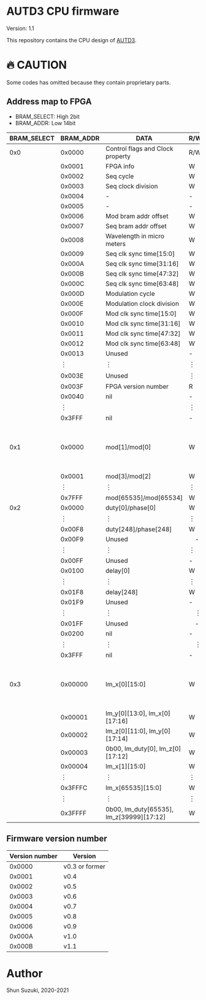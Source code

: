 # AUTD3 CPU firmware

Version: 1.1

This repository contains the CPU design of [AUTD3](https://hapislab.org/airborne-ultrasound-tactile-display?lang=en).

# :fire: CAUTION

Some codes has omitted because they contain proprietary parts.

## Address map to FPGA

* BRAM_SELECT: High 2bit
* BRAM_ADDR: Low 14bit

| BRAM_SELECT | BRAM_ADDR | DATA                             | R/W | Note                                                       |
|-------------|-----------|----------------------------------|-----|------------------------------------------------------------|
| 0x0         | 0x0000    | Control flags and Clock property | R/W | 　                                                         |
| 　          | 0x0001    | FPGA info                         | W   | 　                                                         |
| 　          | 0x0002    | Seq cycle                         | W   | 　                                                         |
| 　          | 0x0003    | Seq clock division                | W   | 　                                                         |
| 　          | 0x0004    | -                                 | -   | 　                                                         |
| 　          | 0x0005    | -                                 | -   | 　                                                         |
| 　          | 0x0006    | Mod bram addr offset              | W  | 　                                                         |
| 　          | 0x0007    | Seq bram addr offset              | W  | 　                                                         |
| 　          | 0x0008    | Wavelength in micro meters        | W  | 　                                                         |
| 　          | 0x0009    | Seq clk sync time[15:0]           | W  | 　                                                         |
| 　          | 0x000A    | Seq clk sync time[31:16]          | W  | 　                                                         |
| 　          | 0x000B    | Seq clk sync time[47:32]          | W  | 　                                                         |
| 　          | 0x000C    | Seq clk sync time[63:48]          | W  | 　                                                         |
| 　          | 0x000D    | Modulation cycle                  | W  | 　                                                         |
| 　          | 0x000E    | Modulation clock division         | W  | 　                                                         |
| 　          | 0x000F    | Mod clk sync time[15:0]           | W  | 　                                                         |
| 　          | 0x0010    | Mod clk sync time[31:16]          | W  | 　                                                         |
| 　          | 0x0011    | Mod clk sync time[47:32]          | W  | 　                                                         |
| 　          | 0x0012    | Mod clk sync time[63:48]          | W  | 　                                                         |
| 　          | 0x0013    | Unused                           | -  | 　                                                         |
| 　          | ︙        | ︙                               | ︙ | 　                                                         |
| 　          | 0x003E    | Unused                           | ︙  | 　                                                         |
| 　          | 0x003F    | FPGA version number              | R   | 　                                                         |
| 　          | 0x0040    | nil                              | -  | 　                                                         |
| 　          | ︙        | 　                               | ︙　  | 　                                                         |
| 　          | 0x3FFF    | nil                              | -　  | 　                                                         |
| 0x1         | 0x0000    | mod[1]/mod[0]                    | W   | Below, the write address in the FPGA will be BRAM_ADDR+(Mod bram addr offset)*0x4000　                                                         |
| 　          | 0x0001    | mod[3]/mod[2]                    | W   | 　                                                         |
| 　          | ︙        | ︙                               | ︙  | 　                                                         |
| 　          | 0x7FFF    | mod[65535]/mod[65534]              | W   | 　                                                         |
| 0x2         | 0x0000    | duty[0]/phase[0]                  | W   | 　                                                         |
| 　          | ︙        | ︙                               | ︙  | 　                                                         |
| 　          | 0x00F8    | duty[248]/phase[248]              | W   | 　                                                         |
| 　          | 0x00F9    | Unused                           | 　-  | 　                                                         |
| 　          | ︙        | ︙                               | ︙　  | 　                                                         |
| 　          | 0x00FF    | Unused                         | -　  | 　                                                         |
|             | 0x0100    | delay[0]                  | W   | 　                                                         |
| 　          | ︙        | ︙                               | ︙  | 　                                                         |
| 　          | 0x01F8    | delay[248]              | W   | 　                                                         |
| 　          | 0x01F9    | Unused                           | -　  | 　                                                         |
| 　          | ︙        | ︙                               | 　︙  | 　                                                         |
| 　          | 0x01FF    | Unused                         | 　-  | 　                                                         |
| 　          | 0x0200    | nil                              | -　  | 　                                                         |
| 　          | ︙        | ︙                               | 　︙  | 　                                                         |
| 　          | 0x3FFF    | nil                              | -　  | 　                                                         |
| 0x3         | 0x00000   | lm_x[0][15:0]                    | W   | Below, the write address in the FPGA will be BRAM_ADDR+(Seq bram addr offset)*0x4000 |
| 　          | 0x00001   | lm_y[0][13:0], lm_x[0][17:16]      | W   | 　                                                         |
| 　          | 0x00002   | lm_z[0][11:0], lm_y[0][17:14]                    | W   | 　                                                         |
| 　          | 0x00003   | 0b00, lm_duty[0], lm_z[0][17:12]                    | W   | 　                                                         |
| 　          | 0x00004   | lm_x[1][15:0]                    | W   | 　                                                         |
| 　          | ︙        | ︙                               | ︙  | 　                                                         |
| 　          | 0x3FFFC   | lm_x[65535][15:0]                | W   | 　                                                         |
| 　          | ︙        | ︙                               | ︙  | 　                                                         |
| 　          | 0x3FFFF   | 0b00, lm_duty[65535], lm_z[39999][17:12] | W   | 　                                                         |

## Firmware version number

| Version number | Version | 
|----------------|---------| 
| 0x0000              | v0.3 or former | 
| 0x0001              | v0.4    | 
| 0x0002              | v0.5    | 
| 0x0003              | v0.6    | 
| 0x0004              | v0.7    | 
| 0x0005              | v0.8    | 
| 0x0006              | v0.9    | 
| 0x000A              | v1.0    | 
| 0x000B              | v1.1    | 

# Author

Shun Suzuki, 2020-2021
